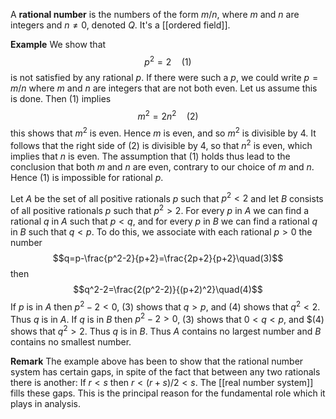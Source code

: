 A **rational number** is the numbers of the form $m/n$, where $m$ and $n$ are integers and $n\ne 0$, denoted $Q$. It's a [[ordered field]].

**Example**
We show that $$p^2=2\quad(1)$$is not satisfied by any rational $p$. If there were such a $p$, we could write $p=m/n$ where $m$ and $n$ are integers that are not both even. Let us assume this is done.
Then $(1)$ implies $$m^2=2n^2\quad(2)$$this shows that $m^2$ is even. Hence $m$ is even, and so $m^2$ is divisible by $4$. It follows that the right side of $(2)$ is divisible by $4$, so that $n^2$ is even, which implies that $n$ is even.
The assumption that $(1)$ holds thus lead to the conclusion that both $m$ and $n$ are even, contrary to our choice of $m$ and $n$. Hence $(1)$ is impossible for rational $p$.

Let $A$ be the set of all positive rationals $p$ such that $p^2\lt 2$ and let $B$ consists of all positive rationals $p$ such that $p^2>2$.
For every $p$ in $A$ we can find a rational $q$ in $A$ such that $p<q$, and for every $p$ in $B$ we can find a rational $q$ in $B$ such that $q<p$.
To do this, we associate with each rational $p>0$ the number $$q=p-\frac{p^2-2}{p+2}=\frac{2p+2}{p+2}\quad(3)$$then $$q^2-2=\frac{2(p^2-2)}{(p+2)^2}\quad(4)$$If $p$ is in $A$ then $p^2-2<0$, $(3)$ shows that $q>p$, and $(4)$ shows that $q^2<2$. Thus $q$ is in $A$.
If $q$ is in $B$ then $p^2-2>0$, $(3)$ shows that $0<q<p$, and $(4) shows that $q^2>2$. Thus $q$ is in $B$.
Thus $A$ contains no largest number and $B$ contains no smallest number.

**Remark** 
The example above has been to show that the rational number system has certain gaps, in spite of the fact that between any two rationals there is another: If $r<s$ then $r<(r+s)/2<s$. The [[real number system]] fills these gaps. This is the principal reason for the fundamental role which it plays in analysis.